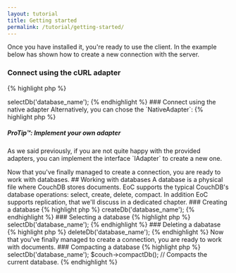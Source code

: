 ```yaml
---
layout: tutorial
title: Getting started
permalink: /tutorial/getting-started/
---
```


Once you have installed it, you're ready to use the client. In the example below has shown how to create a new 
connection with the server.

### Connect using the cURL adapter

{% highlight php %}
<?php

use EoC\Couch;
use EoC\Adapter;

$couch = new Couch(new Adapter\CurlAdapter('127.0.0.1:5984', 'username','password'));

$couch->selectDb('database_name');
{% endhighlight %}

### Connect using the native adapter

Alternatively, you can chose the `NativeAdapter`:

{% highlight php %}
<?php

use EoC\Couch;
use EoC\Adapter;

$couch = new Couch(new Adapter\NativeAdapter('127.0.0.1:5984', 'username', 'password'));
{% endhighlight %}

<div class="note">
  <h5>ProTip™: Implement your own adapter</h5>
  <p>
    As we said previously, if you are not quite happy with the provided adapters, you can implement the interface `IAdapter` 
    to create a new one.
  </p>
</div>

Now that you've finally managed to create a connection, you are ready to work with databases.

## Working with databases

A database is a physical file where CouchDB stores documents. EoC supports the typical CouchDB's database operations: 
select, create, delete, compact. In addition EoC supports replication, that we'll discuss in a dedicated chapter.

### Creating a database

{% highlight php %}
<?php

$couch->createDb('database_name');
{% endhighlight %}

### Selecting a database

{% highlight php %}
<?php

$couch->selectDb('database_name');
{% endhighlight %}

### Deleting a dabatase

{% highlight php %}
<?php

$couch->deleteDb('database_name');
{% endhighlight %}

Now that you've finally managed to create a connection, you are ready to work with documents.

### Compacting a database

{% highlight php %}
<?php

$couch->selectDb('database_name');
$couch->compactDb(); // Compacts the current database.
{% endhighlight %}
